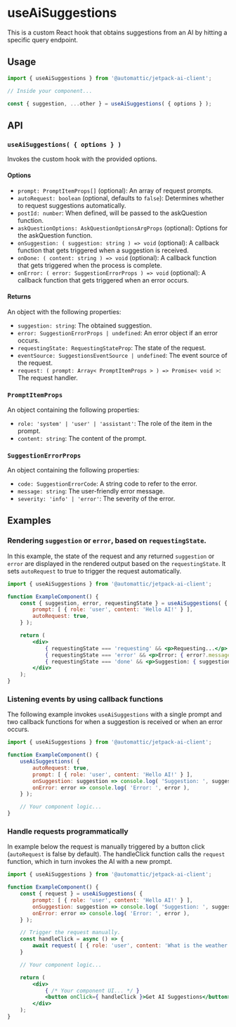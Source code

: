 # useAiSuggestions

This is a custom React hook that obtains suggestions from an AI by hitting a specific query endpoint.

## Usage

```jsx
import { useAiSuggestions } from '@automattic/jetpack-ai-client';

// Inside your component...

const { suggestion, ...other } = useAiSuggestions( { options } );
```

## API

### `useAiSuggestions( { options } )`

Invokes the custom hook with the provided options.

#### Options

- `prompt: PromptItemProps[]` (optional): An array of request prompts.
- `autoRequest: boolean` (optional, defaults to `false`): Determines whether to request suggestions automatically.
- `postId: number`: When defined, will be passed to the askQuestion function.
- `askQuestionOptions: AskQuestionOptionsArgProps` (optional): Options for the askQuestion function.
- `onSuggestion: ( suggestion: string ) => void` (optional): A callback function that gets triggered when a suggestion is received.
- `onDone: ( content: string ) => void` (optional): A callback function that gets triggered when the process is complete.
- `onError: ( error: SuggestionErrorProps ) => void` (optional): A callback function that gets triggered when an error occurs.

#### Returns

An object with the following properties:

- `suggestion: string`: The obtained suggestion.
- `error: SuggestionErrorProps | undefined`: An error object if an error occurs.
- `requestingState: RequestingStateProp`: The state of the request.
- `eventSource: SuggestionsEventSource | undefined`: The event source of the request.
- `request: ( prompt: Array< PromptItemProps > ) => Promise< void >`: The request handler.

### `PromptItemProps`

An object containing the following properties:

- `role: 'system' | 'user' | 'assistant'`: The role of the item in the prompt.
- `content: string`: The content of the prompt.

### `SuggestionErrorProps`

An object containing the following properties:

- `code: SuggestionErrorCode`: A string code to refer to the error.
- `message: string`: The user-friendly error message.
- `severity: 'info' | 'error'`: The severity of the error.

## Examples

### Rendering `suggestion` or `error`, based on `requestingState`.

In this example, the state of the request and any returned `suggestion` or `error` are displayed in the rendered output based on the `requestingState`. It sets `autoRequest` to true to trigger the request automatically.

```jsx
import { useAiSuggestions } from '@automattic/jetpack-ai-client';

function ExampleComponent() {
	const { suggestion, error, requestingState } = useAiSuggestions( {
		prompt: [ { role: 'user', content: 'Hello AI!' } ],
		autoRequest: true,
	} );

	return (
		<div>
			{ requestingState === 'requesting' && <p>Requesting...</p> }
			{ requestingState === 'error' && <p>Error: { error?.message }</p> }
			{ requestingState === 'done' && <p>Suggestion: { suggestion }</p> }
		</div>
	);
}
```
### Listening events by using callback functions

The following example invokes `useAiSuggestions` with a single prompt and two callback functions for when a suggestion is received or when an error occurs.

```jsx
import { useAiSuggestions } from '@automattic/jetpack-ai-client';

function ExampleComponent() {
	useAiSuggestions( {
		autoRequest: true,
		prompt: [ { role: 'user', content: 'Hello AI!' } ],
		onSuggestion: suggestion => console.log( 'Suggestion: ', suggestion ),
		onError: error => console.log( 'Error: ', error ),
	} );

	// Your component logic...
}
```

### Handle requests programmatically

In example below the request is manually triggered by a button click (`autoRequest` is false by default).
The handleClick function calls the `request` function, which in turn invokes the AI with a new prompt.

```jsx
import { useAiSuggestions } from '@automattic/jetpack-ai-client';

function ExampleComponent() {
	const { request } = useAiSuggestions( {
		prompt: [ { role: 'user', content: 'Hello AI!' } ],
		onSuggestion: suggestion => console.log( 'Suggestion: ', suggestion ),
		onError: error => console.log( 'Error: ', error ),
	} );

	// Trigger the request manually.
	const handleClick = async () => {
		await request( [ { role: 'user', content: 'What is the weather like?' } ] );
	}

	// Your component logic...

	return (
		<div>
			{ /* Your component UI... */ }
			<button onClick={ handleClick }>Get AI Suggestions</button>
		</div>
	);
}
```
